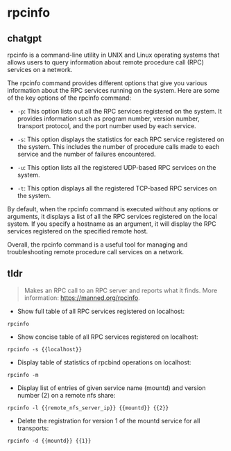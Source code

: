 # rpcinfo 
## chatgpt 
rpcinfo is a command-line utility in UNIX and Linux operating systems that allows users to query information about remote procedure call (RPC) services on a network.

The rpcinfo command provides different options that give you various information about the RPC services running on the system. Here are some of the key options of the rpcinfo command:

- `-p`: This option lists out all the RPC services registered on the system. It provides information such as program number, version number, transport protocol, and the port number used by each service.

- `-s`: This option displays the statistics for each RPC service registered on the system. This includes the number of procedure calls made to each service and the number of failures encountered.

- `-u`: This option lists all the registered UDP-based RPC services on the system.

- `-t`: This option displays all the registered TCP-based RPC services on the system.

By default, when the rpcinfo command is executed without any options or arguments, it displays a list of all the RPC services registered on the local system. If you specify a hostname as an argument, it will display the RPC services registered on the specified remote host.

Overall, the rpcinfo command is a useful tool for managing and troubleshooting remote procedure call services on a network. 

## tldr 
 
> Makes an RPC call to an RPC server and reports what it finds.
> More information: <https://manned.org/rpcinfo>.

- Show full table of all RPC services registered on localhost:

`rpcinfo`

- Show concise table of all RPC services registered on localhost:

`rpcinfo -s {{localhost}}`

- Display table of statistics of rpcbind operations on localhost:

`rpcinfo -m`

- Display list of entries of given service name (mountd) and version number (2) on a remote nfs share:

`rpcinfo -l {{remote_nfs_server_ip}} {{mountd}} {{2}}`

- Delete the registration for version 1 of the mountd service for all transports:

`rpcinfo -d {{mountd}} {{1}}`
